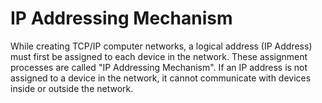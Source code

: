 # IP Addressing Mechanism

<p>While creating TCP/IP computer networks, a logical address (IP Address) must first be assigned to each device in the network. These assignment processes are called "IP Addressing Mechanism". If an IP address is not assigned to a device in the network, it cannot communicate with devices inside or outside the network.</p>
